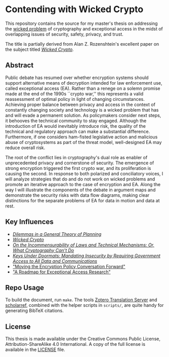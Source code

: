 # Contending with Wicked Crypto

This repository contains the source for my master's thesis on addressing the
[wicked problem](https://en.wikipedia.org/wiki/Wicked_problem) of cryptography and exceptional access in the midst of
overlapping issues of security, safety, privacy, and trust.

The title is partially derived from Alan Z. Rozenshtein's excellent paper on the subject titled
[_Wicked Crypto_](https://papers.ssrn.com/sol3/papers.cfm?abstract_id=3256858).

## Abstract

Public debate has resumed over whether encryption systems should support alternative means of decryption intended for
law enforcement use, called exceptional access (EA). Rather than a renege on a solemn promise made at the end of the
1990s ``crypto war,'' this represents a valid reassessment of optimal policy in light of changing circumstances.
Achieving proper balance between privacy and access in the context of constantly changing society and technology is a
wicked problem that has and will evade a permanent solution. As policymakers consider next steps, it behooves the
technical community to stay engaged. Although the introduction of EA would inevitably introduce risk, the quality of the
technical and regulatory approach can make a substantial difference. Furthermore, if one considers ham-fisted
legislative action and malicious abuse of cryptosystems as part of the threat model, well-designed EA may reduce overall
risk.

The root of the conflict lies in cryptography's dual role as enabler of unprecedented privacy and cornerstone of
security. The emergence of strong encryption triggered the first crypto war, and its proliferation is causing the
second. In response to both polarized and conciliatory voices, I will analyze strategies that do and do not work on
wicked problems and promote an iterative approach to the case of encryption and EA. Along the way I will illustrate the
components of the debate in argument maps and demonstrate the security risks with data flow diagrams, making clear
distinctions for the separate problems of EA for data in motion and data at rest.

## Key Influences

- [_Dilemmas in a General Theory of Planning_](https://archive.epa.gov/reg3esd1/data/web/pdf/rittel%2bwebber%2bdilemmas%2bgeneral_theory_of_planning.pdf)
- [_Wicked Crypto_](https://papers.ssrn.com/sol3/papers.cfm?abstract_id=3256858)
- [_On the Incommensurability of Laws and Technical Mechanisms: Or, What Cryptography Can’t Do_](matyas_incommensurability_2018)
- [_Keys Under Doormats: Mandating Insecurity by Requiring Government Access to All Data and Communications_](https://academic.oup.com/cybersecurity/article-lookup/doi/10.1093/cybsec/tyv009)
- ["Moving the Encryption Policy Conversation Forward"](https://carnegieendowment.org/2019/09/10/moving-encryption-policy-conversation-forward-pub-79573)
- ["A Roadmap for Exceptional Access Research"](https://www.lawfareblog.com/roadmap-exceptional-access-research)

## Repo Usage

To build the document, run `make`. The tools [Zotero Translation Server](https://github.com/zotero/translation-server)
and [scholarref](https://adamsgaard.dk/scholarref.html), combined with the helper scripts in `scripts/`, are quite handy
for generating BibTeX citations.

## License

This thesis is made available under the Creative Commons Public License, Attribution-ShareAlike 4.0 International. A
copy of the full license is available in the [LICENSE](LICENSE) file.
